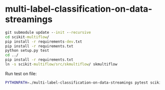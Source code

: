 # multi-label-classification-on-data-streamings

```bat
git submodule update --init --recursive
cd scikit-multiflow/
pip install -r requirements-dev.txt
pip install -r requirements.txt
python setup.py test
cd ../
pip install -r requirements.txt
ln -s scikit-multiflow/src/skmultiflow/ skmultiflow
```

Run test on file:
```bash
PYTHONPATH=./multi-label-classification-on-data-streamings pytest scikit-multiflow/tests/meta/test_dynamic_weighted_majority.py --showlocals -v
```
